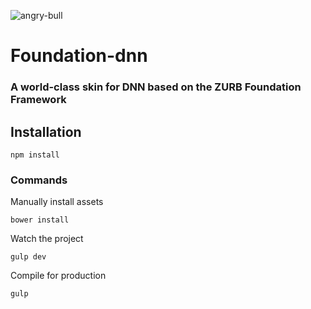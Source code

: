 ![angry-bull](http://foundation.agencyrevolution.com/Portals/design/Skins/Foundation/image/hero-image.svg)

# Foundation-dnn

### A world-class skin for DNN based on the ZURB Foundation Framework

## Installation

```
npm install
```

### Commands

Manually install assets
```
bower install
```

Watch the project
```
gulp dev
```

Compile for production
```
gulp
```
